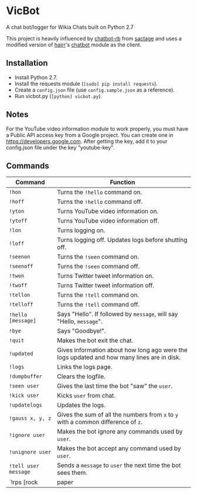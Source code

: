 VicBot
======

A chat bot/logger for Wikia Chats built on Python 2.7

This project is heavily influenced by [chatbot-rb](https://github.com/sactage/chatbot-rb) from [sactage](https://github.com/sactage) and uses a modified version of [hairr](https://github.com/hairr)'s [chatbot](https://github.com/hairr/chatbot) module as the client.

Installation
-------------

* Install Python 2.7.
* Install the requests module (`[sudo] pip install requests`).
* Create a `config.json` file (use `config.sample.json` as a reference).
* Run vicbot.py (`[python] vicbot.py`).

Notes
-----

For the YouTube video information module to work properly, you must have a Public API access key from a Google project.
You can create one in https://developers.google.com. 
After getting the key, add it to your config.json file under the key "youtube-key".

Commands
---------

|Command | Function
|------|----------
| `!hon` | Turns the `!hello` command on.
| `!hoff` | Turns the `!hello` command off.
| `!yton` | Turns YouTube video information on.
| `!ytoff` | Turns YouTube video information off.
| `!lon` | Turns logging on.
| `!loff` | Turns logging off. Updates logs before shutting off.
| `!seenon` | Turns the `!seen` command on.
| `!seenoff` | Turns the `!seen` command off.
| `!twon` | Turns Twitter tweet information on.
| `!twoff` | Turns Twitter tweet information off.
| `!tellon` | Turns the `!tell` command on.
| `!telloff` | Turns the `!tell` command off.
| `!hello [message]` | Says "Hello". If followed by `message`, will say "Hello, `message`".
| `!bye` | Says "Goodbye!".
| `!quit` | Makes the bot exit the chat.
| `!updated` | Gives information about how long ago were the logs updated and how many lines are in disk.
| `!logs` | Links the logs page.
| `!dumpbuffer` | Clears the logfile.
| `!seen user` | Gives the last time the bot "saw" the `user`.
| `!kick user` | Kicks `user` from chat.
| `!updatelogs` | Updates the logs.
| `!gauss x, y, z` | Gives the sum of all the numbers from `x` to `y` with a common difference of `z`. 
| `!ignore user` | Makes the bot ignore any commands used by `user`.
| `!unignore user` | Makes the bot accept any command used by `user`.
| `!tell user message` | Sends a `message` to `user` the next time the bot sees them.
| `!rps [rock|paper|scissors]` | Plays a game of Rock, Paper, Scissors with the bot.
